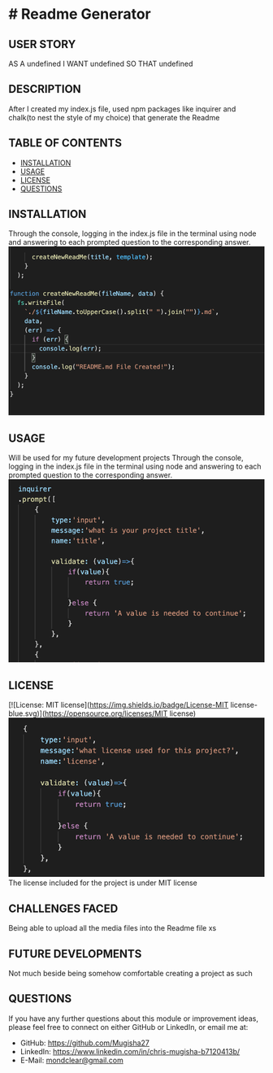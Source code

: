 # # Readme Generator
## USER STORY
AS A undefined
I WANT undefined
SO THAT undefined

## DESCRIPTION
After I created my index.js file, used npm packages like inquirer and chalk(to nest the style of my choice) that generate the Readme

## TABLE OF CONTENTS
- [INSTALLATION](#installation)
- [USAGE](#usage)
- [LICENSE](#license)
- [QUESTIONS](#questions)

## INSTALLATION
Through the console, logging in the index.js file in the terminal using node and answering to each prompted question to the corresponding answer.
![INSTALLATION!](img/Untitled.png)
    
## USAGE
Will be used for my future development projects
Through the console, logging in the index.js file in the terminal using node and answering to each prompted question to the corresponding answer.
![USAGE!](img/title.png)
    
## LICENSE
[![License: MIT license](https://img.shields.io/badge/License-MIT license-blue.svg)](https://opensource.org/licenses/MIT license)
![LICENSE!](img/license.png)
The license included for the project is under MIT license

## CHALLENGES FACED
Being able to upload all the media files into the Readme file
xs
## FUTURE DEVELOPMENTS
Not much beside being somehow comfortable creating a project as such

## QUESTIONS
If you have any further questions about this module or improvement ideas, please feel free to connect on either GitHub or LinkedIn, or email me at:
* GitHub: https://github.com/Mugisha27
* LinkedIn: https://www.linkedin.com/in/chris-mugisha-b7120413b/
* E-Mail: mondclear@gmail.com
